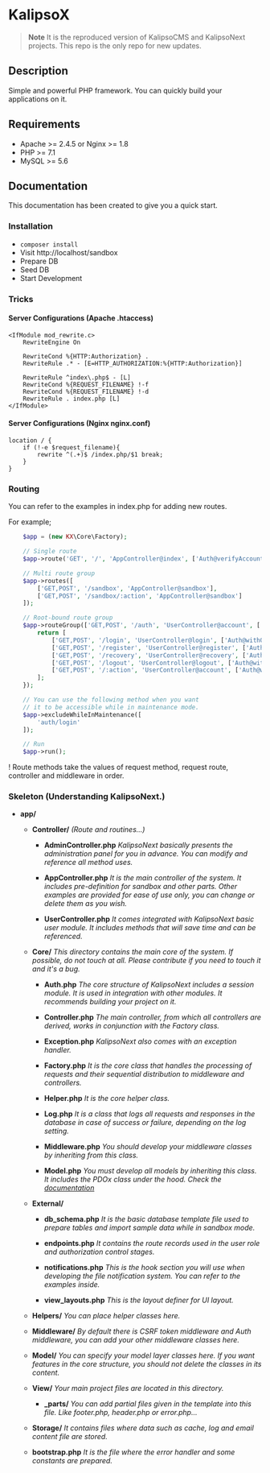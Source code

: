 # KalipsoX

> **Note**
> It is the reproduced version of KalipsoCMS and KalipsoNext projects. This repo is the only repo for new updates.

## Description
Simple and powerful PHP framework. You can quickly build your applications on it.

## Requirements
- Apache >= 2.4.5 or Nginx >= 1.8
- PHP >= 7.1
- MySQL >= 5.6

## Documentation
This documentation has been created to give you a quick start.

### Installation
- `composer install`
- Visit http://localhost/sandbox
- Prepare DB
- Seed DB
- Start Development

### Tricks

#### Server Configurations (Apache .htaccess)
```htaccess
<IfModule mod_rewrite.c>
    RewriteEngine On

    RewriteCond %{HTTP:Authorization} .
    RewriteRule .* - [E=HTTP_AUTHORIZATION:%{HTTP:Authorization}]

    RewriteRule ^index\.php$ - [L]
    RewriteCond %{REQUEST_FILENAME} !-f
    RewriteCond %{REQUEST_FILENAME} !-d
    RewriteRule . index.php [L]
</IfModule>
```

#### Server Configurations (Nginx nginx.conf)
```nginx_conf
location / {
	if (!-e $request_filename){
		rewrite ^(.+)$ /index.php/$1 break;
	}
}
```

### Routing
You can refer to the examples in index.php for adding new routes.

For example;
```php
    $app = (new KX\Core\Factory);

    // Single route
    $app->route('GET', '/', 'AppController@index', ['Auth@verifyAccount']);

    // Multi route group
    $app->routes([
        ['GET,POST', '/sandbox', 'AppController@sandbox'],
        ['GET,POST', '/sandbox/:action', 'AppController@sandbox']
    ]);

    // Root-bound route group
    $app->routeGroup(['GET,POST', '/auth', 'UserController@account', ['Auth@with']], function () {
        return [
            ['GET,POST', '/login', 'UserController@login', ['Auth@withOut', 'CSRF@validate']],
            ['GET,POST', '/register', 'UserController@register', ['Auth@withOut', 'CSRF@validate']],
            ['GET,POST', '/recovery', 'UserController@recovery', ['Auth@withOut', 'CSRF@validate']],
            ['GET,POST', '/logout', 'UserController@logout', ['Auth@with']],
            ['GET,POST', '/:action', 'UserController@account', ['Auth@with', 'CSRF@validate']],
        ];
    });

    // You can use the following method when you want 
    // it to be accessible while in maintenance mode.
    $app->excludeWhileInMaintenance([
        'auth/login'
    ]);

    // Run
    $app->run();
```

! Route methods take the values of request method, request route, controller and middleware in order.

### Skeleton (Understanding KalipsoNext.)

- **app/**
    - **Controller/** _(Route and routines...)_
        - **AdminController.php**
        _KalipsoNext basically presents the administration panel for you in advance. You can modify and reference all method uses._

        - **AppController.php**
        _It is the main controller of the system. It includes pre-definition for sandbox and other parts. Other examples are provided for ease of use only, you can change or delete them as you wish._

        - **UserController.php**
        _It comes integrated with KalipsoNext basic user module. It includes methods that will save time and can be referenced._

    - **Core/**
        _This directory contains the main core of the system. If possible, do not touch at all. Please contribute if you need to touch it and it's a bug._
        
        - **Auth.php**
        _The core structure of KalipsoNext includes a session module. It is used in integration with other modules. It recommends building your project on it._

        - **Controller.php** 
        _The main controller, from which all controllers are derived, works in conjunction with the Factory class._

        - **Exception.php**
        _KalipsoNext also comes with an exception handler._

        - **Factory.php**
        _It is the core class that handles the processing of requests and their sequential distribution to middleware and controllers._

        - **Helper.php**
        _It is the core helper class._

        - **Log.php**
        _It is a class that logs all requests and responses in the database in case of success or failure, depending on the log setting._

        - **Middleware.php**
         _You should develop your middleware classes by inheriting from this class._

        - **Model.php**
        _You must develop all models by inheriting this class. It includes the PDOx class under the hood. Check the [documentation](https://github.com/izniburak/pdox/blob/master/DOCS.md "PDOx Documentation")_

    - **External/**
      - **db_schema.php**
      _It is the basic database template file used to prepare tables and import sample data while in sandbox mode._

      - **endpoints.php**
      _It contains the route records used in the user role and authorization control stages._

      - **notifications.php**
      _This is the hook section you will use when developing the file notification system. You can refer to the examples inside._

      - **view_layouts.php**
      _This is the layout definer for UI layout._

    - **Helpers/**
        _You can place helper classes here._

    - **Middleware/**
    _By default there is CSRF token middleware and Auth middleware, you can add your other middleware classes here._

    - **Model/**
    _You can specify your model layer classes here. If you want features in the core structure, you should not delete the classes in its content._

    - **View/**
    _Your main project files are located in this directory._

      - **_parts/**
        _You can add partial files given in the template into this file. Like footer.php, header.php or error.php..._

    - **Storage/**
    _It contains files where data such as cache, log and email content file are stored._

    - **bootstrap.php**
    _It is the file where the error handler and some constants are prepared._